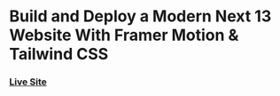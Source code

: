 # Build and Deploy a Modern Next 13 Website With Framer Motion & Tailwind CSS

### [Live Site](https://next13-metaverse-3xzf3cbme-jlmeza2200.vercel.app/)



